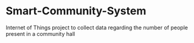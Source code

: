 # Smart-Community-System
Internet of Things project to collect data regarding the number of people present in a community hall
